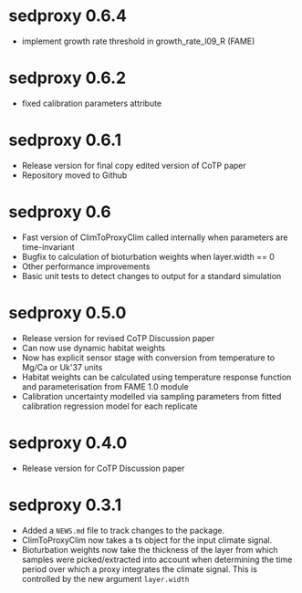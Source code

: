 # sedproxy 0.6.4

* implement growth rate threshold in growth_rate_l09_R (FAME)


# sedproxy 0.6.2

* fixed calibration parameters attribute

# sedproxy 0.6.1

* Release version for final copy edited version of CoTP paper
* Repository moved to Github


# sedproxy 0.6

* Fast version of ClimToProxyClim called internally when parameters are time-invariant
* Bugfix to calculation of bioturbation weights when layer.width == 0
* Other performance improvements
* Basic unit tests to detect changes to output for a standard simulation


# sedproxy 0.5.0

* Release version for revised CoTP Discussion paper
* Can now use dynamic habitat weights
* Now has explicit sensor stage with conversion from temperature to Mg/Ca or Uk'37 units
* Habitat weights can be calculated using temperature response function and parameterisation from FAME 1.0 module
* Calibration uncertainty modelled via sampling parameters from fitted calibration regression model for each replicate


# sedproxy 0.4.0

* Release version for CoTP Discussion paper


# sedproxy 0.3.1

* Added a `NEWS.md` file to track changes to the package.
* ClimToProxyClim now takes a ts object for the input climate signal.
* Bioturbation weights now take the thickness of the layer from which samples were picked/extracted into account when determining the time period over which a proxy integrates the climate signal. This is controlled by the new argument `layer.width`

